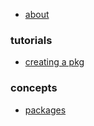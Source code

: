 * [about](about.md)

### tutorials
* [creating a pkg](tutorials/creating-a-pkg/README.md)

### concepts
* [packages](concepts/packages/README.md)
